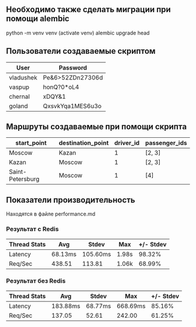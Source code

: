 ## Необходимо также сделать миграции при помощи alembic

python -m venv venv
(activate venv)
alembic upgrade head

## Пользователи создаваемые скриптом
| User      | Password
| ----------|-----------------
| vladushek | Pe&6>52ZDn27306d
| vaspup    | honQ?0*oL4|2:Oc:
| chernal   | xDQY&1|0I7m7b1xa
| goland    | QxsvkYqa1MES6u3o


## Маршруты создаваемые при помощи скрипта

| start_point | destination_point | driver_id | passenger_ids
|-------------|-------------------|-----------|-------------|
| Moscow      | Kazan             |  1        | [2, 3]
| Kazan       | Moscow            |  1        | [2, 3]
| Saint-Petersburg | Moscow       |  1        | [4]

## Показатели производительность
Находятся в файле performance.md
### Результат с Redis
| Thread Stats |    Avg    |   Stdev   |  Max  | +/- Stdev
|--------------|-----------|-----------|-------|----------|
|   Latency    |  68.13ms  | 105.60ms  | 1.98s |   98.32%
|   Req/Sec    | 438.51    | 113.81    | 1.06k |   68.99%

### Результат без Redis
| Thread Stats |    Avg    |   Stdev   |  Max  | +/- Stdev
|--------------|-----------|-----------|-------|----------|
|   Latency    |  183.88ms | 68.77ms   | 668.69ms |   85.16%
|   Req/Sec    | 137.05    | 52.61     | 242.00 |   61.25%